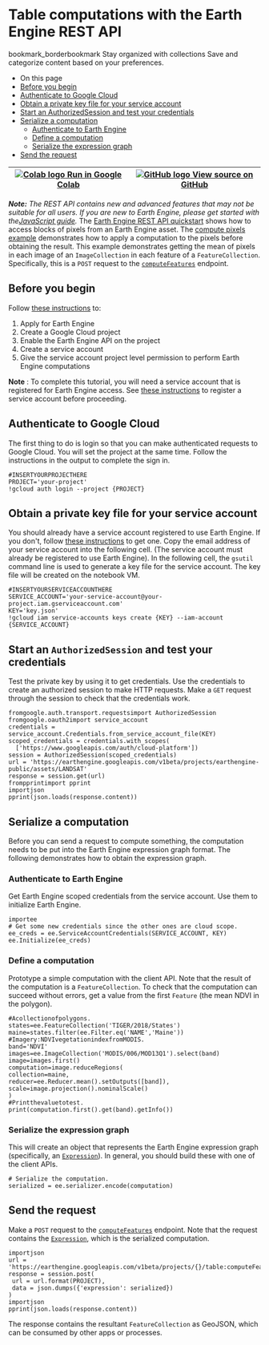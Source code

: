  
#  Table computations with the Earth Engine REST API 
bookmark_borderbookmark Stay organized with collections  Save and categorize content based on your preferences.
  * On this page
  * [Before you begin](https://developers.google.com/earth-engine/Earth_Engine_REST_API_compute_table#before_you_begin)
  * [Authenticate to Google Cloud](https://developers.google.com/earth-engine/Earth_Engine_REST_API_compute_table#authenticate_to_google_cloud)
  * [Obtain a private key file for your service account](https://developers.google.com/earth-engine/Earth_Engine_REST_API_compute_table#obtain_a_private_key_file_for_your_service_account)
  * [Start an AuthorizedSession and test your credentials](https://developers.google.com/earth-engine/Earth_Engine_REST_API_compute_table#start_an_authorizedsession_and_test_your_credentials)
  * [Serialize a computation](https://developers.google.com/earth-engine/Earth_Engine_REST_API_compute_table#serialize_a_computation)
    * [Authenticate to Earth Engine](https://developers.google.com/earth-engine/Earth_Engine_REST_API_compute_table#authenticate_to_earth_engine)
    * [Define a computation](https://developers.google.com/earth-engine/Earth_Engine_REST_API_compute_table#define_a_computation)
    * [Serialize the expression graph](https://developers.google.com/earth-engine/Earth_Engine_REST_API_compute_table#serialize_the_expression_graph)
  * [Send the request](https://developers.google.com/earth-engine/Earth_Engine_REST_API_compute_table#send_the_request)


[ ![Colab logo](https://developers.google.com/static/earth-engine/images/colab_logo_32px.png) Run in Google Colab ](https://colab.research.google.com/github/google/earthengine-community/blob/master/guides/linked/Earth_Engine_REST_API_compute_table.ipynb) |  [ ![GitHub logo](https://developers.google.com/static/earth-engine/images/GitHub-Mark-32px.png) View source on GitHub ](https://github.com/google/earthengine-community/blob/master/guides/linked/Earth_Engine_REST_API_compute_table.ipynb)  
---|---  
**_Note:_** _The REST API contains new and advanced features that may not be suitable for all users. If you are new to Earth Engine, please get started with the[JavaScript guide](https://developers.google.com/earth-engine/guides/getstarted)._
The [Earth Engine REST API quickstart](https://developers.google.com/earth-engine/reference/Quickstart) shows how to access blocks of pixels from an Earth Engine asset. The [compute pixels example](https://developers.google.com/earth-engine/Earth_Engine_REST_API_compute_image) demonstrates how to apply a computation to the pixels before obtaining the result. This example demonstrates getting the mean of pixels in each image of an `ImageCollection` in each feature of a `FeatureCollection`. Specifically, this is a `POST` request to the [`computeFeatures`](https://developers.google.com/earth-engine/reference/rest/v1beta/projects.table/computeFeatures) endpoint.
## Before you begin
Follow [these instructions](https://developers.google.com/earth-engine/earthengine_cloud_project_setup#apply-to-use-earth-engine) to:
  1. Apply for Earth Engine
  2. Create a Google Cloud project
  3. Enable the Earth Engine API on the project
  4. Create a service account
  5. Give the service account project level permission to perform Earth Engine computations


**Note** : To complete this tutorial, you will need a service account that is registered for Earth Engine access. See [these instructions](https://developers.google.com/earth-engine/guides/service_account#register-the-service-account-to-use-earth-engine) to register a service account before proceeding.
## Authenticate to Google Cloud
The first thing to do is login so that you can make authenticated requests to Google Cloud. You will set the project at the same time. Follow the instructions in the output to complete the sign in.
```
#INSERTYOURPROJECTHERE
PROJECT='your-project'
!gcloud auth login --project {PROJECT}

```

## Obtain a private key file for your service account
You should already have a service account registered to use Earth Engine. If you don't, follow [these instructions](https://developers.google.com/earth-engine/service_account#create-a-service-account) to get one. Copy the email address of your service account into the following cell. (The service account must already be registered to use Earth Engine). In the following cell, the `gsutil` command line is used to generate a key file for the service account. The key file will be created on the notebook VM.
```
#INSERTYOURSERVICEACCOUNTHERE
SERVICE_ACCOUNT='your-service-account@your-project.iam.gserviceaccount.com'
KEY='key.json'
!gcloud iam service-accounts keys create {KEY} --iam-account {SERVICE_ACCOUNT}

```

## Start an `AuthorizedSession` and test your credentials
Test the private key by using it to get credentials. Use the credentials to create an authorized session to make HTTP requests. Make a `GET` request through the session to check that the credentials work.
```
fromgoogle.auth.transport.requestsimport AuthorizedSession
fromgoogle.oauth2import service_account
credentials = service_account.Credentials.from_service_account_file(KEY)
scoped_credentials = credentials.with_scopes(
  ['https://www.googleapis.com/auth/cloud-platform'])
session = AuthorizedSession(scoped_credentials)
url = 'https://earthengine.googleapis.com/v1beta/projects/earthengine-public/assets/LANDSAT'
response = session.get(url)
frompprintimport pprint
importjson
pprint(json.loads(response.content))

```

## Serialize a computation
Before you can send a request to compute something, the computation needs to be put into the Earth Engine expression graph format. The following demonstrates how to obtain the expression graph.
### Authenticate to Earth Engine
Get Earth Engine scoped credentials from the service account. Use them to initialize Earth Engine.
```
importee
# Get some new credentials since the other ones are cloud scope.
ee_creds = ee.ServiceAccountCredentials(SERVICE_ACCOUNT, KEY)
ee.Initialize(ee_creds)

```

### Define a computation
Prototype a simple computation with the client API. Note that the result of the computation is a `FeatureCollection`. To check that the computation can succeed without errors, get a value from the first `Feature` (the mean NDVI in the polygon).
```
#Acollectionofpolygons.
states=ee.FeatureCollection('TIGER/2018/States')
maine=states.filter(ee.Filter.eq('NAME','Maine'))
#Imagery:NDVIvegetationindexfromMODIS.
band='NDVI'
images=ee.ImageCollection('MODIS/006/MOD13Q1').select(band)
image=images.first()
computation=image.reduceRegions(
collection=maine,
reducer=ee.Reducer.mean().setOutputs([band]),
scale=image.projection().nominalScale()
)
#Printthevaluetotest.
print(computation.first().get(band).getInfo())

```

### Serialize the expression graph
This will create an object that represents the Earth Engine expression graph (specifically, an [`Expression`](https://developers.google.com/earth-engine/reference/rest/v1beta/Expression)). In general, you should build these with one of the client APIs.
```
# Serialize the computation.
serialized = ee.serializer.encode(computation)

```

## Send the request
Make a `POST` request to the [`computeFeatures`](https://developers.google.com/earth-engine/reference/rest/v1beta/projects.table/computeFeatures) endpoint. Note that the request contains the [`Expression`](https://developers.google.com/earth-engine/reference/rest/v1beta/Expression), which is the serialized computation.
```
importjson
url = 'https://earthengine.googleapis.com/v1beta/projects/{}/table:computeFeatures'
response = session.post(
 url = url.format(PROJECT),
 data = json.dumps({'expression': serialized})
)
importjson
pprint(json.loads(response.content))

```

The response contains the resultant `FeatureCollection` as GeoJSON, which can be consumed by other apps or processes.
